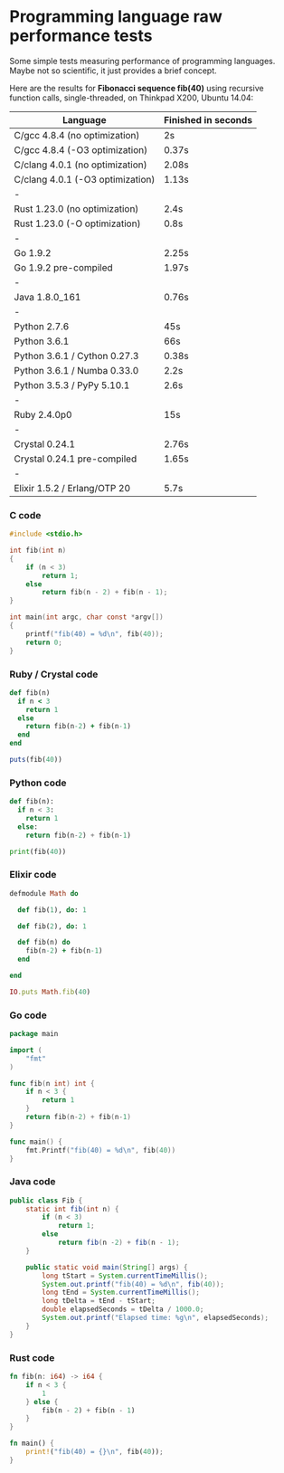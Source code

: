 # Programming language raw performance tests

Some simple tests measuring performance of programming languages.
Maybe not so scientific, it just provides a brief concept.

Here are the results for __Fibonacci sequence fib(40)__ using recursive function calls, single-threaded, on Thinkpad X200, Ubuntu 14.04:

Language                         | Finished in seconds
---------------------------------|--------------------
C/gcc 4.8.4 (no optimization)    | 2s
C/gcc 4.8.4 (-O3 optimization)   | 0.37s
C/clang 4.0.1 (no optimization)  | 2.08s
C/clang 4.0.1 (-O3 optimization) | 1.13s
-                                |
Rust 1.23.0 (no optimization)    | 2.4s
Rust 1.23.0 (-O optimization)    | 0.8s
-                                |
Go 1.9.2                         | 2.25s
Go 1.9.2 pre-compiled            | 1.97s
-                                |
Java 1.8.0_161                   | 0.76s
-                                |
Python 2.7.6                     | 45s
Python 3.6.1                     | 66s
Python 3.6.1 / Cython 0.27.3     | 0.38s
Python 3.6.1 / Numba 0.33.0      | 2.2s
Python 3.5.3 / PyPy 5.10.1       | 2.6s
-                                |
Ruby 2.4.0p0                     | 15s
-                                |
Crystal 0.24.1                   | 2.76s
Crystal 0.24.1 pre-compiled      | 1.65s
-                                |
Elixir 1.5.2 / Erlang/OTP 20     | 5.7s

### C code
```c
#include <stdio.h>

int fib(int n)
{
    if (n < 3)
        return 1;
    else
        return fib(n - 2) + fib(n - 1);
}

int main(int argc, char const *argv[])
{
    printf("fib(40) = %d\n", fib(40));
    return 0;
}

```

### Ruby / Crystal code
```ruby
def fib(n)
  if n < 3
    return 1
  else
    return fib(n-2) + fib(n-1)
  end
end

puts(fib(40))
```

### Python code
```python
def fib(n):
  if n < 3:
    return 1
  else:
    return fib(n-2) + fib(n-1)

print(fib(40))
```

### Elixir code
```ruby
defmodule Math do

  def fib(1), do: 1

  def fib(2), do: 1

  def fib(n) do
    fib(n-2) + fib(n-1)
  end

end

IO.puts Math.fib(40)
```

### Go code
```go
package main

import (
    "fmt"
)

func fib(n int) int {
    if n < 3 {
        return 1
    }
    return fib(n-2) + fib(n-1)
}

func main() {
    fmt.Printf("fib(40) = %d\n", fib(40))
}
```

### Java code
```java
public class Fib {
    static int fib(int n) {
        if (n < 3)
            return 1;
        else
            return fib(n -2) + fib(n - 1);
    }

    public static void main(String[] args) {
        long tStart = System.currentTimeMillis();
        System.out.printf("fib(40) = %d\n", fib(40));
        long tEnd = System.currentTimeMillis();
        long tDelta = tEnd - tStart;
        double elapsedSeconds = tDelta / 1000.0;
        System.out.printf("Elapsed time: %g\n", elapsedSeconds);
    }
}
```

### Rust code
```rust
fn fib(n: i64) -> i64 {
    if n < 3 {
        1
    } else {
        fib(n - 2) + fib(n - 1)
    }
}

fn main() {
    print!("fib(40) = {}\n", fib(40));
}
```

